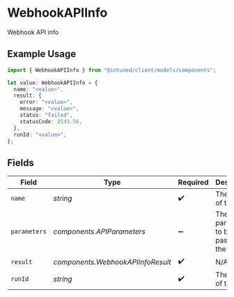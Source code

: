 # WebhookAPIInfo

Webhook API info

## Example Usage

```typescript
import { WebhookAPIInfo } from "@intuned/client/models/components";

let value: WebhookAPIInfo = {
  name: "<value>",
  result: {
    error: "<value>",
    message: "<value>",
    status: "failed",
    statusCode: 2543.56,
  },
  runId: "<value>",
};
```

## Fields

| Field                                   | Type                                    | Required                                | Description                             |
| --------------------------------------- | --------------------------------------- | --------------------------------------- | --------------------------------------- |
| `name`                                  | *string*                                | :heavy_check_mark:                      | The name of the API                     |
| `parameters`                            | *components.APIParameters*              | :heavy_minus_sign:                      | The parameters to be passed to the API. |
| `result`                                | *components.WebhookAPIInfoResult*       | :heavy_check_mark:                      | N/A                                     |
| `runId`                                 | *string*                                | :heavy_check_mark:                      | The run ID of the API                   |